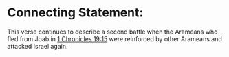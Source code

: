 # Connecting Statement:

This verse continues to describe a second battle when the Arameans who fled from Joab in [1 Chronicles 19:15](../19/15.md) were reinforced by other Arameans and attacked Israel again.